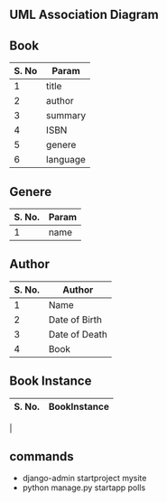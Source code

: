 
## UML Association Diagram


## Book
| S. No | Param |
| ----- | ----- |
| 1 |  title |
| 2 | author |
| 3 | summary |
| 4 | ISBN |
| 5 | genere |
| 6 | language |

## Genere 

| S. No. | Param |
| --- | --- |
| 1 | name |


## Author 
 
 | S. No. | Author |
 | --- | --- |
 | 1 | Name |
 | 2 | Date of Birth |
 | 3 | Date of Death |
 | 4 | Book |

 ## Book Instance 

 | S. No. | BookInstance |
 |  ----- | -----------|
 | 

 ## commands
   - django-admin startproject mysite
   - python manage.py startapp polls



